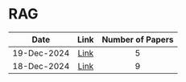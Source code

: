 # RAG

| Date | Link | Number of Papers |
|:----:|:----:|:----------------:|
| 19-Dec-2024 | [Link](https://github.com/Deriq-Qian-Dong/arXivReporter/blob/main/19-Dec-2024/topic/RAG_related_papers.md) | 5 |
| 18-Dec-2024 | [Link](https://github.com/Deriq-Qian-Dong/arXivReporter/blob/main/18-Dec-2024/topic/RAG_related_papers.md) | 9 |
